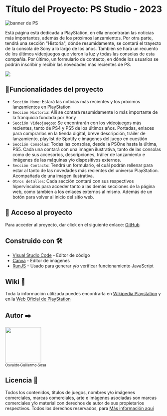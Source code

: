 <h1 align="center"> Título del Proyecto: PS Studio - 2023 </h1>

![banner de PS](https://lojasdream.vteximg.com.br/arquivos/ids/218839/PlaystationDesktop.png?v=637546936427000000)

Está página está dedicada a PlayStation, en ella encontrarán las noticias más importantes, además de los próximos lanzamientos. Por otra parte, tendrá una sección "Historia", dónde resumidamente, se contará el trayecto de la consola de Sony a lo largo de los años. También se hará un recuento de los últimos videojuegos que vieron la luz y todas las consolas de esta compañia. Por último, un formulario de contacto, en dónde los usuarios se podrán inscribir y recibir las novedades más recientes de PS.

<p align="left">
   <img src="https://img.shields.io/badge/STATUS-EN%20DESAROLLO-green">
   </p>
   
   ## :hammer:Funcionalidades del proyecto

- `Sección Home`:  Estará las noticias más recientes y los próximos lanzamientos en PlayStation
- `Sección Historia`:  Allí se contará resumidamente lo más importante de la franquicia fundada por Sony
- `Sección Videojuegos`:  Se encontrarán con los videojuegos más recientes, tanto de PS4 y PS5 de los últimos años. Portadas, enlaces para comprarlos en la tienda digital, breve descripción, tráiler de lanzamiento, playlist de Spotify e imágenes del juego en cuestión
- `Sección Consolas`:  Todas las consolas, desde la PSOne hasta la última, PS5. Cada una contará con una imagen ilustrativa, tanto de las consolas como de sus accesorios, descripciones, tráiler de lanzamiento e imágenes de las máquinas y/o dispositivos externos. 
- `Sección Contacto`:  Tendrá un formulario, el cuál podrán rellenar para estar al tanto de las novedades más recientes del universo PlayStation. Acompañada de una imagen ilustrativa. 
- `Otros detalles`:  Cada sección contará con sus respectivos hipervínculos para acceder tanto a las demás secciones de la página web, como tambien a los enlaces externos al mismo. Además de un botón para volver al inicio del sitio web. 

## 📁 Acceso al proyecto

Para acceder al proyecto, dar click en el siguiente enlace: [GitHub](https://sosaosv09.github.io/Trabajo-Final-BA-Multiplica-2023/)

## Construido con 🛠️

- [Visual Studio Code](https://code.visualstudio.com) - Editor de código
- [Canva](https://www.canva.com) - Editor de imágenes
- [RunJS](https://runjs.app) - Usado para generar y/o verificar funcionamiento JavaScript

## Wiki 📖

Toda la información utilizada puedes encontrarla en [Wikipedia Playstation](https://es.wikipedia.org/wiki/PlayStation) y en la [Web Oficial de PlayStation](https://www.playstation.com/es-ar/)

## Autor ✒️

[<img src="https://avatars.githubusercontent.com/u/129412315?v=4" width=115><br><sub>Osvaldo Guillermo Sosa</sub>](https://github.com/SosaOsv09)

## Licencia 📄

Todos los contenidos, títulos de juegos, nombres y/o imágenes comerciales, marcas comerciales, arte e imágenes asociadas son marcas comerciales y/o material con derechos de autor de sus propietarios respectivos. Todos los derechos reservados, para [Más información aquí](https://www.playstation.com/legal/copyright-and-trademark-notice/)